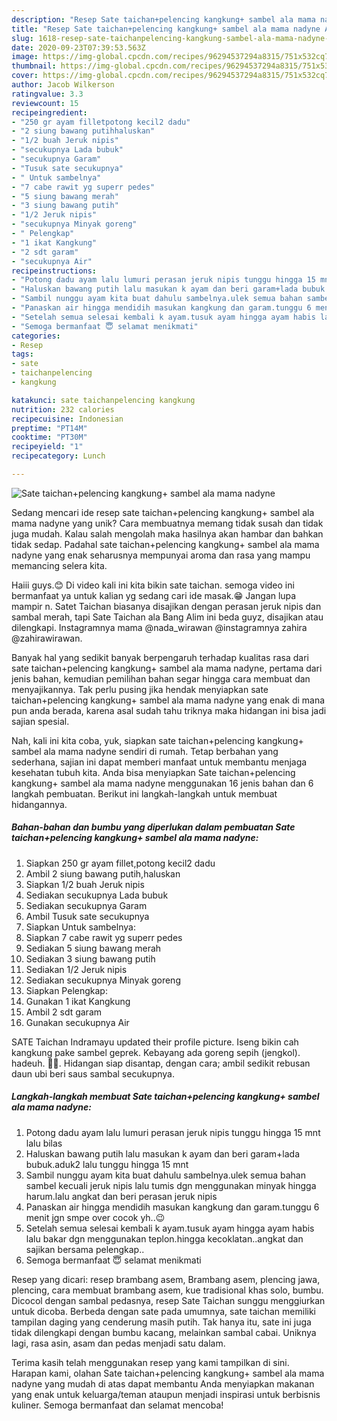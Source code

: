 ```yaml
---
description: "Resep Sate taichan+pelencing kangkung+ sambel ala mama nadyne Anti Gagal"
title: "Resep Sate taichan+pelencing kangkung+ sambel ala mama nadyne Anti Gagal"
slug: 1618-resep-sate-taichanpelencing-kangkung-sambel-ala-mama-nadyne-anti-gagal
date: 2020-09-23T07:39:53.563Z
image: https://img-global.cpcdn.com/recipes/96294537294a8315/751x532cq70/sate-taichanpelencing-kangkung-sambel-ala-mama-nadyne-foto-resep-utama.jpg
thumbnail: https://img-global.cpcdn.com/recipes/96294537294a8315/751x532cq70/sate-taichanpelencing-kangkung-sambel-ala-mama-nadyne-foto-resep-utama.jpg
cover: https://img-global.cpcdn.com/recipes/96294537294a8315/751x532cq70/sate-taichanpelencing-kangkung-sambel-ala-mama-nadyne-foto-resep-utama.jpg
author: Jacob Wilkerson
ratingvalue: 3.3
reviewcount: 15
recipeingredient:
- "250 gr ayam filletpotong kecil2 dadu"
- "2 siung bawang putihhaluskan"
- "1/2 buah Jeruk nipis"
- "secukupnya Lada bubuk"
- "secukupnya Garam"
- "Tusuk sate secukupnya"
- " Untuk sambelnya"
- "7 cabe rawit yg superr pedes"
- "5 siung bawang merah"
- "3 siung bawang putih"
- "1/2 Jeruk nipis"
- "secukupnya Minyak goreng"
- " Pelengkap"
- "1 ikat Kangkung"
- "2 sdt garam"
- "secukupnya Air"
recipeinstructions:
- "Potong dadu ayam lalu lumuri perasan jeruk nipis tunggu hingga 15 mnt lalu bilas"
- "Haluskan bawang putih lalu masukan k ayam dan beri garam+lada bubuk.aduk2 lalu tunggu hingga 15 mnt"
- "Sambil nunggu ayam kita buat dahulu sambelnya.ulek semua bahan sambel kecuali jeruk nipis lalu tumis dgn menggunakan minyak hingga harum.lalu angkat dan beri perasan jeruk nipis"
- "Panaskan air hingga mendidih masukan kangkung dan garam.tunggu 6 menit jgn smpe over cocok yh..😉"
- "Setelah semua selesai kembali k ayam.tusuk ayam hingga ayam habis lalu bakar dgn menggunakan teplon.hingga kecoklatan..angkat dan sajikan bersama pelengkap.."
- "Semoga bermanfaat 😇 selamat menikmati"
categories:
- Resep
tags:
- sate
- taichanpelencing
- kangkung

katakunci: sate taichanpelencing kangkung 
nutrition: 232 calories
recipecuisine: Indonesian
preptime: "PT14M"
cooktime: "PT30M"
recipeyield: "1"
recipecategory: Lunch

---
```



![Sate taichan+pelencing kangkung+ sambel ala mama nadyne](https://img-global.cpcdn.com/recipes/96294537294a8315/751x532cq70/sate-taichanpelencing-kangkung-sambel-ala-mama-nadyne-foto-resep-utama.jpg)

Sedang mencari ide resep sate taichan+pelencing kangkung+ sambel ala mama nadyne yang unik? Cara membuatnya memang tidak susah dan tidak juga mudah. Kalau salah mengolah maka hasilnya akan hambar dan bahkan tidak sedap. Padahal sate taichan+pelencing kangkung+ sambel ala mama nadyne yang enak seharusnya mempunyai aroma dan rasa yang mampu memancing selera kita.

Haiii guys.😊 Di video kali ini kita bikin sate taichan. semoga video ini bermanfaat ya untuk kalian yg sedang cari ide masak.😁 Jangan lupa mampir n. Satet Taichan biasanya disajikan dengan perasan jeruk nipis dan sambal merah, tapi Sate Taichan ala Bang Alim ini beda guyz, disajikan atau dilengkapi. Instagramnya mama @nada_wirawan @instagramnya zahira @zahirawirawan.

Banyak hal yang sedikit banyak berpengaruh terhadap kualitas rasa dari sate taichan+pelencing kangkung+ sambel ala mama nadyne, pertama dari jenis bahan, kemudian pemilihan bahan segar hingga cara membuat dan menyajikannya. Tak perlu pusing jika hendak menyiapkan sate taichan+pelencing kangkung+ sambel ala mama nadyne yang enak di mana pun anda berada, karena asal sudah tahu triknya maka hidangan ini bisa jadi sajian spesial.


Nah, kali ini kita coba, yuk, siapkan sate taichan+pelencing kangkung+ sambel ala mama nadyne sendiri di rumah. Tetap berbahan yang sederhana, sajian ini dapat memberi manfaat untuk membantu menjaga kesehatan tubuh kita. Anda bisa menyiapkan Sate taichan+pelencing kangkung+ sambel ala mama nadyne menggunakan 16 jenis bahan dan 6 langkah pembuatan. Berikut ini langkah-langkah untuk membuat hidangannya.

<!--inarticleads1-->

##### Bahan-bahan dan bumbu yang diperlukan dalam pembuatan Sate taichan+pelencing kangkung+ sambel ala mama nadyne:

1. Siapkan 250 gr ayam fillet,potong kecil2 dadu
1. Ambil 2 siung bawang putih,haluskan
1. Siapkan 1/2 buah Jeruk nipis
1. Sediakan secukupnya Lada bubuk
1. Sediakan secukupnya Garam
1. Ambil Tusuk sate secukupnya
1. Siapkan  Untuk sambelnya:
1. Siapkan 7 cabe rawit yg superr pedes
1. Sediakan 5 siung bawang merah
1. Sediakan 3 siung bawang putih
1. Sediakan 1/2 Jeruk nipis
1. Sediakan secukupnya Minyak goreng
1. Siapkan  Pelengkap:
1. Gunakan 1 ikat Kangkung
1. Ambil 2 sdt garam
1. Gunakan secukupnya Air


SATE Taichan Indramayu updated their profile picture. Iseng bikin cah kangkung pake sambel geprek. Kebayang ada goreng sepih (jengkol). hadeuh. 🤣🤣. Hidangan siap disantap, dengan cara; ambil sedikit rebusan daun ubi beri saus sambal secukupnya. 

<!--inarticleads2-->

##### Langkah-langkah membuat Sate taichan+pelencing kangkung+ sambel ala mama nadyne:

1. Potong dadu ayam lalu lumuri perasan jeruk nipis tunggu hingga 15 mnt lalu bilas
1. Haluskan bawang putih lalu masukan k ayam dan beri garam+lada bubuk.aduk2 lalu tunggu hingga 15 mnt
1. Sambil nunggu ayam kita buat dahulu sambelnya.ulek semua bahan sambel kecuali jeruk nipis lalu tumis dgn menggunakan minyak hingga harum.lalu angkat dan beri perasan jeruk nipis
1. Panaskan air hingga mendidih masukan kangkung dan garam.tunggu 6 menit jgn smpe over cocok yh..😉
1. Setelah semua selesai kembali k ayam.tusuk ayam hingga ayam habis lalu bakar dgn menggunakan teplon.hingga kecoklatan..angkat dan sajikan bersama pelengkap..
1. Semoga bermanfaat 😇 selamat menikmati


Resep yang dicari: resep brambang asem, Brambang asem, plencing jawa, plencing, cara membuat brambang asem, kue tradisional khas solo, bumbu. Dicocol dengan sambal pedasnya, resep Sate Taichan sunggu menggiurkan untuk dicoba. Berbeda dengan sate pada umumnya, sate taichan memiliki tampilan daging yang cenderung masih putih. Tak hanya itu, sate ini juga tidak dilengkapi dengan bumbu kacang, melainkan sambal cabai. Uniknya lagi, rasa asin, asam dan pedas menjadi satu dalam. 

Terima kasih telah menggunakan resep yang kami tampilkan di sini. Harapan kami, olahan Sate taichan+pelencing kangkung+ sambel ala mama nadyne yang mudah di atas dapat membantu Anda menyiapkan makanan yang enak untuk keluarga/teman ataupun menjadi inspirasi untuk berbisnis kuliner. Semoga bermanfaat dan selamat mencoba!
